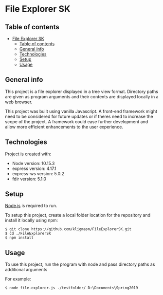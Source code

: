 # File Explorer SK

## Table of contents
- [File Explorer SK](#file-explorer-sk)
  - [Table of contents](#table-of-contents)
  - [General info](#general-info)
  - [Technologies](#technologies)
  - [Setup](#setup)
  - [Usage](#usage)

## General info
This project is a file explorer displayed in a tree view format. Directory paths are given as program arguments and their contents are displayed locally in a web browser.

This project was built using vanilla Javascript. A front-end framework might need to be considered for future updates or if theres need to increase the scope of the project. A framework could ease further development and allow more efficient enhancements to the user experience. 
	
## Technologies
Project is created with:
* Node version: 10.15.3
* express version: 4.17.1
* express-ws version: 5.0.2
* fdir version: 5.1.0
	
## Setup
[Node.js](https://nodejs.org/) is required to run.

To setup this project, create a local folder location for the repository and install it locally using npm:

```
$ git clone https://github.com/kligmasn/FileExplorerSK.git
$ cd ./FileExplorerSK
$ npm install 
```

## Usage
To use this project, run the program with node and pass directory paths as additional arguments

For example:
```
$ node file-explorer.js ./testfolder/ D:\Documents\Spring2019
```

